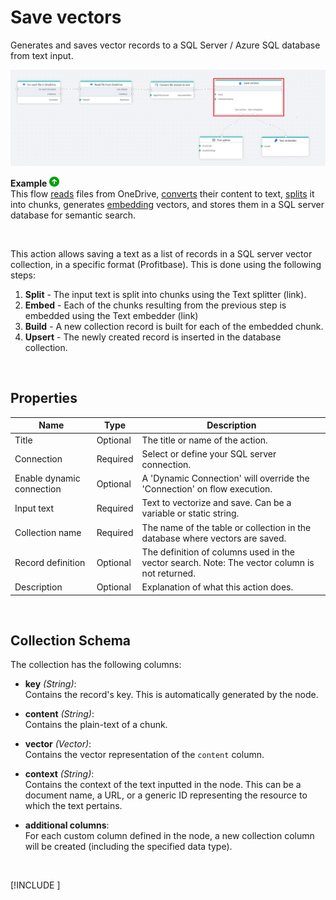 # Save vectors 

Generates and saves vector records to a SQL Server / Azure SQL database from text input.


![img](../../../../images/flow/vector-save-SQL.png)

**Example** ![img](../../../../images/strz.jpg)  
This flow [reads](../onedrive/read-file-from-onedrive-as-byte-array.md) files from OneDrive, [converts](../built-in/convert.md) their content to text, [splits](../ai/text-splitter.md) it into chunks, generates [embedding](../azure-ai/text-embedder.md) vectors, and stores them in a SQL server database for semantic search.


<br/>

This action allows saving a text as a list of records in a SQL server vector collection, in a specific format (Profitbase). This is done using the following steps:
1. **Split** - The input text is split into chunks using the Text splitter (link).
2. **Embed** - Each of the chunks resulting from the previous step is embedded using the Text embedder (link)
3. **Build** - A new collection record is built for each of the embedded chunk.
4. **Upsert** - The newly created record is inserted in the database collection.



</br>

## Properties


| Name               | Type      | Description                                                                 |
|--------------------|-----------|-----------------------------------------------------------------------------|
| Title              | Optional  | The title or name of the action.                                           |
| Connection         | Required  | Select or define your SQL server connection.                               |
| Enable dynamic connection   | Optional  |    A 'Dynamic Connection' will override the 'Connection' on flow execution.   |
| Input text         | Required  | Text to vectorize and save. Can be a variable or static string. |
| Collection name    | Required  | The name of the table or collection in the database where vectors are saved. |
| Record definition   | Optional  | The definition of columns used in the vector search. Note: The vector column is not returned. |
| Description        | Optional  | Explanation of what this action does.            |

</br>

## Collection Schema

The collection has the following columns:

- **key** *(String)*:  
  Contains the record's key. This is automatically generated by the node.

- **content** *(String)*:  
  Contains the plain-text of a chunk.

- **vector** *(Vector)*:  
  Contains the vector representation of the `content` column.

- **context** *(String)*:  
  Contains the context of the text inputted in the node. This can be a document name, a URL, or a generic ID representing the resource to which the text pertains.

- **additional columns**:  
  For each custom column defined in the node, a new collection column will be created (including the specified data type).



<br/>

[!INCLUDE [](__videos.md)]